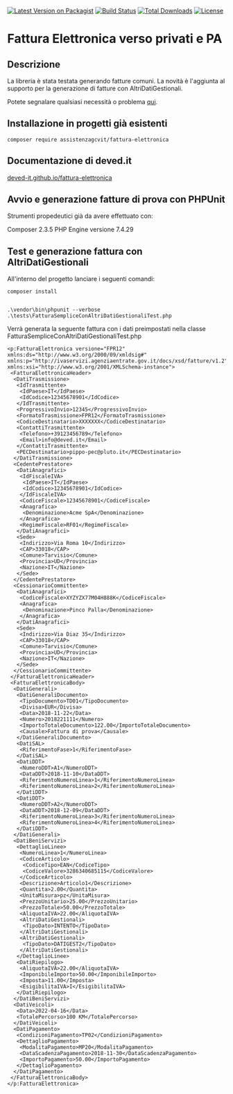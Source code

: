 [![Latest Version on Packagist](https://img.shields.io/packagist/v/deved/fattura-elettronica.svg?style=flat-square)](https://packagist.org/packages/deved/fattura-elettronica)
[![Build Status](https://travis-ci.org/deved-it/fattura-elettronica.svg?branch=master)](https://travis-ci.org/deved-it/fattura-elettronica)
[![Total Downloads](https://img.shields.io/packagist/dt/deved/fattura-elettronica.svg?style=flat-square)](https://packagist.org/packages/deved/fattura-elettronica)
[![License](https://poser.pugx.org/deved/fattura-elettronica/license)](https://packagist.org/packages/deved/fattura-elettronica)

# Fattura Elettronica verso privati e PA

## Descrizione
La libreria è stata testata generando fatture comuni.
La novità è l'aggiunta al supporto per la generazione di fatture con AltriDatiGestionali.

Potete segnalare qualsiasi necessità o problema 
[qui](https://github.com/deved-it/fattura-elettronica/issues/new).

## Installazione in progetti già esistenti

    composer require assistenzagcvit/fattura-elettronica
    
## Documentazione di deved.it

[deved-it.github.io/fattura-elettronica](https://deved-it.github.io/fattura-elettronica)

## Avvio e generazione fatture di prova con PHPUnit

Strumenti propedeutici già da avere effettuato con:

Composer 2.3.5
PHP Engine versione 7.4.29


## Test e generazione fattura con AltriDatiGestionali

All'interno del progetto lanciare i seguenti comandi:

    composer install

    
    .\vendor\bin\phpunit --verbose .\tests\FatturaSempliceConAltriDatiGestionaliTest.php

Verrà generata la seguente fattura con i dati preimpostati nella classe FatturaSempliceConAltriDatiGestionaliTest.php

```<?xml version="1.0" encoding="UTF-8"?>
<p:FatturaElettronica versione="FPR12" xmlns:ds="http://www.w3.org/2000/09/xmldsig#" xmlns:p="http://ivaservizi.agenziaentrate.gov.it/docs/xsd/fatture/v1.2" xmlns:xsi="http://www.w3.org/2001/XMLSchema-instance">
 <FatturaElettronicaHeader>
  <DatiTrasmissione>
   <IdTrasmittente>
    <IdPaese>IT</IdPaese>
    <IdCodice>12345678901</IdCodice>
   </IdTrasmittente>
   <ProgressivoInvio>12345</ProgressivoInvio>
   <FormatoTrasmissione>FPR12</FormatoTrasmissione>
   <CodiceDestinatario>XXXXXXX</CodiceDestinatario>
   <ContattiTrasmittente>
    <Telefono>+39123456789</Telefono>
    <Email>info@deved.it</Email>
   </ContattiTrasmittente>
   <PECDestinatario>pippo-pec@pluto.it</PECDestinatario>
  </DatiTrasmissione>
  <CedentePrestatore>
   <DatiAnagrafici>
    <IdFiscaleIVA>
     <IdPaese>IT</IdPaese>
     <IdCodice>12345678901</IdCodice>
    </IdFiscaleIVA>
    <CodiceFiscale>12345678901</CodiceFiscale>
    <Anagrafica>
     <Denominazione>Acme SpA</Denominazione>
    </Anagrafica>
    <RegimeFiscale>RF01</RegimeFiscale>
   </DatiAnagrafici>
   <Sede>
    <Indirizzo>Via Roma 10</Indirizzo>
    <CAP>33018</CAP>
    <Comune>Tarvisio</Comune>
    <Provincia>UD</Provincia>
    <Nazione>IT</Nazione>
   </Sede>
  </CedentePrestatore>
  <CessionarioCommittente>
   <DatiAnagrafici>
    <CodiceFiscale>XYZYZX77M04H888K</CodiceFiscale>
    <Anagrafica>
     <Denominazione>Pinco Palla</Denominazione>
    </Anagrafica>
   </DatiAnagrafici>
   <Sede>
    <Indirizzo>Via Diaz 35</Indirizzo>
    <CAP>33018</CAP>
    <Comune>Tarvisio</Comune>
    <Provincia>UD</Provincia>
    <Nazione>IT</Nazione>
   </Sede>
  </CessionarioCommittente>
 </FatturaElettronicaHeader>
 <FatturaElettronicaBody>
  <DatiGenerali>
   <DatiGeneraliDocumento>
    <TipoDocumento>TD01</TipoDocumento>
    <Divisa>EUR</Divisa>
    <Data>2018-11-22</Data>
    <Numero>2018221111</Numero>
    <ImportoTotaleDocumento>122.00</ImportoTotaleDocumento>
    <Causale>Fattura di prova</Causale>
   </DatiGeneraliDocumento>
   <DatiSAL>
    <RiferimentoFase>1</RiferimentoFase>
   </DatiSAL>
   <DatiDDT>
    <NumeroDDT>A1</NumeroDDT>
    <DataDDT>2018-11-10</DataDDT>
    <RiferimentoNumeroLinea>1</RiferimentoNumeroLinea>
    <RiferimentoNumeroLinea>2</RiferimentoNumeroLinea>
   </DatiDDT>
   <DatiDDT>
    <NumeroDDT>A2</NumeroDDT>
    <DataDDT>2018-12-09</DataDDT>
    <RiferimentoNumeroLinea>3</RiferimentoNumeroLinea>
    <RiferimentoNumeroLinea>4</RiferimentoNumeroLinea>
   </DatiDDT>
  </DatiGenerali>
  <DatiBeniServizi>
   <DettaglioLinee>
    <NumeroLinea>1</NumeroLinea>
    <CodiceArticolo>
     <CodiceTipo>EAN</CodiceTipo>
     <CodiceValore>3286340685115</CodiceValore>
    </CodiceArticolo>
    <Descrizione>Articolo1</Descrizione>
    <Quantita>2.00</Quantita>
    <UnitaMisura>pz</UnitaMisura>
    <PrezzoUnitario>25.00</PrezzoUnitario>
    <PrezzoTotale>50.00</PrezzoTotale>
    <AliquotaIVA>22.00</AliquotaIVA>
    <AltriDatiGestionali>
     <TipoDato>INTENTO</TipoDato>
    </AltriDatiGestionali>
    <AltriDatiGestionali>
     <TipoDato>DATIGEST2</TipoDato>
    </AltriDatiGestionali>
   </DettaglioLinee>
   <DatiRiepilogo>
    <AliquotaIVA>22.00</AliquotaIVA>
    <ImponibileImporto>50.00</ImponibileImporto>
    <Imposta>11.00</Imposta>
    <EsigibilitaIVA>I</EsigibilitaIVA>
   </DatiRiepilogo>
  </DatiBeniServizi>
  <DatiVeicoli>
   <Data>2022-04-16</Data>
   <TotalePercorso>100 KM</TotalePercorso>
  </DatiVeicoli>
  <DatiPagamento>
   <CondizioniPagamento>TP02</CondizioniPagamento>
   <DettaglioPagamento>
    <ModalitaPagamento>MP20</ModalitaPagamento>
    <DataScadenzaPagamento>2018-11-30</DataScadenzaPagamento>
    <ImportoPagamento>50.00</ImportoPagamento>
   </DettaglioPagamento>
  </DatiPagamento>
 </FatturaElettronicaBody>
</p:FatturaElettronica>
```
